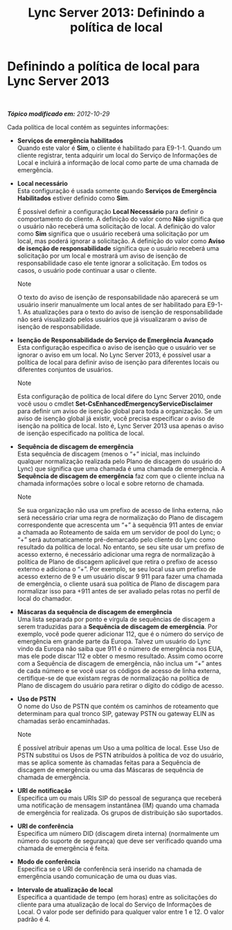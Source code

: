 ﻿---
title: 'Lync Server 2013: Definindo a política de local'
TOCTitle: Definindo a política de local
ms:assetid: da3cca7f-f6e5-4b6f-90a1-2008e3dd1ebd
ms:mtpsurl: https://technet.microsoft.com/pt-br/library/Gg398962(v=OCS.15)
ms:contentKeyID: 49308293
ms.date: 05/19/2016
mtps_version: v=OCS.15
ms.translationtype: HT
---

# Definindo a política de local para Lync Server 2013

 

_**Tópico modificado em:** 2012-10-29_

Cada política de local contém as seguintes informações:

  - **Serviços de emergência habilitados**  
    Quando este valor é **Sim**, o cliente é habilitado para E9-1-1. Quando um cliente registrar, tenta adquirir um local do Serviço de Informações de Local e incluirá a informação de local como parte de uma chamada de emergência.

<!-- end list -->

  - **Local necessário**  
    Esta configuração é usada somente quando **Serviços de Emergência Habilitados** estiver definido como **Sim**.
    
    É possível definir a configuração **Local Necessário** para definir o comportamento do cliente. A definição do valor como **Não** significa que o usuário não receberá uma solicitação de local. A definição do valor como **Sim** significa que o usuário receberá uma solicitação por um local, mas poderá ignorar a solicitação. A definição do valor como **Aviso de isenção de responsabilidade** significa que o usuário receberá uma solicitação por um local e mostrará um aviso de isenção de responsabilidade caso ele tente ignorar a solicitação. Em todos os casos, o usuário pode continuar a usar o cliente.
    
    > [!NOTE]  
    > O texto do aviso de isenção de responsabilidade não aparecerá se um usuário inserir manualmente um local antes de ser habilitado para E9-1-1. As atualizações para o texto do aviso de isenção de responsabilidade não será visualizado pelos usuários que já visualizaram o aviso de isenção de responsabilidade.

<!-- end list -->

  - **Isenção de Responsabilidade do Serviço de Emergência Avançado**  
    Esta configuração especifica o aviso de isenção que o usuário ver se ignorar o aviso em um local. No Lync Server 2013, é possível usar a política de local para definir aviso de isenção para diferentes locais ou diferentes conjuntos de usuários.
    
    > [!NOTE]  
    > Esta configuração de política de local difere do Lync Server 2010, onde você usou o cmdlet <strong>Set-CsEnhancedEmergencyServiceDisclaimer</strong> para definir um aviso de isenção global para toda a organização. Se um aviso de isenção global já existir, você precisa especificar o aviso de isenção na política de local. Isto é, Lync Server 2013 usa apenas o aviso de isenção especificado na política de local.

<!-- end list -->

  - **Sequência de discagem de emergência**  
    Esta sequência de discagem (menos o “+” inicial, mas incluindo qualquer normalização realizada pelo Plano de discagem do usuário do Lync) que significa que uma chamada é uma chamada de emergência. A **Sequência de discagem de emergência** faz com que o cliente inclua na chamada informações sobre o local e sobre retorno de chamada.
    
    > [!NOTE]  
    > Se sua organização não usa um prefixo de acesso de linha externa, não será necessário criar uma regra de normalização do Plano de discagem correspondente que acrescenta um “+” à sequência 911 antes de enviar a chamada ao Roteamento de saída em um servidor de pool do Lync; o “+” será automaticamente pré-demarcado pelo cliente do Lync como resultado da política de local. No entanto, se seu site usar um prefixo de acesso externo, é necessário adicionar uma regra de normalização à política de Plano de discagem aplicável que retira o prefixo de acesso externo e adiciona o “+”. Por exemplo, se seu local usa um prefixo de acesso externo de 9 e um usuário discar 9 911 para fazer uma chamada de emergência, o cliente usará sua política de Plano de discagem para normalizar isso para +911 antes de ser avaliado pelas rotas no perfil de local do chamador.

<!-- end list -->

  - **Máscaras da sequência de discagem de emergência**  
    Uma lista separada por ponto e vírgula de sequências de discagem a serem traduzidas para a **Sequência de discagem de emergência**. Por exemplo, você pode querer adicionar 112, que é o número do serviço de emergência em grande parte da Europa. Talvez um usuário do Lync vindo da Europa não saiba que 911 é o número de emergência nos EUA, mas ele pode discar 112 e obter o mesmo resultado. Assim como ocorre com a Sequência de discagem de emergência, não inclua um “+” antes de cada número e se você usar os códigos de acesso de linha externa, certifique-se de que existam regras de normalização na política de Plano de discagem do usuário para retirar o dígito do código de acesso.

<!-- end list -->

  - **Uso de PSTN**  
    O nome do Uso de PSTN que contém os caminhos de roteamento que determinam para qual tronco SIP, gateway PSTN ou gateway ELIN as chamadas serão encaminhadas.
    
    > [!NOTE]  
    > É possível atribuir apenas um Uso a uma política de local. Esse Uso de PSTN substitui os Usos de PSTN atribuídos à política de voz do usuário, mas se aplica somente às chamadas feitas para a Sequência de discagem de emergência ou uma das Máscaras de sequência de chamada de emergência.

<!-- end list -->

  - **URI de notificação**  
    Especifica um ou mais URIs SIP do pessoal de segurança que receberá uma notificação de mensagem instantânea (IM) quando uma chamada de emergência for realizada. Os grupos de distribuição são suportados.

<!-- end list -->

  - **URI de conferência**  
    Especifica um número DID (discagem direta interna) (normalmente um número do suporte de segurança) que deve ser verificado quando uma chamada de emergência é feita.

<!-- end list -->

  - **Modo de conferência**  
    Especifica se o URI de conferência será inserido na chamada de emergência usando comunicação de uma ou duas vias.

<!-- end list -->

  - **Intervalo de atualização de local**  
    Especifica a quantidade de tempo (em horas) entre as solicitações do cliente para uma atualização de local do Serviço de Informações de Local. O valor pode ser definido para qualquer valor entre 1 e 12. O valor padrão é 4.

